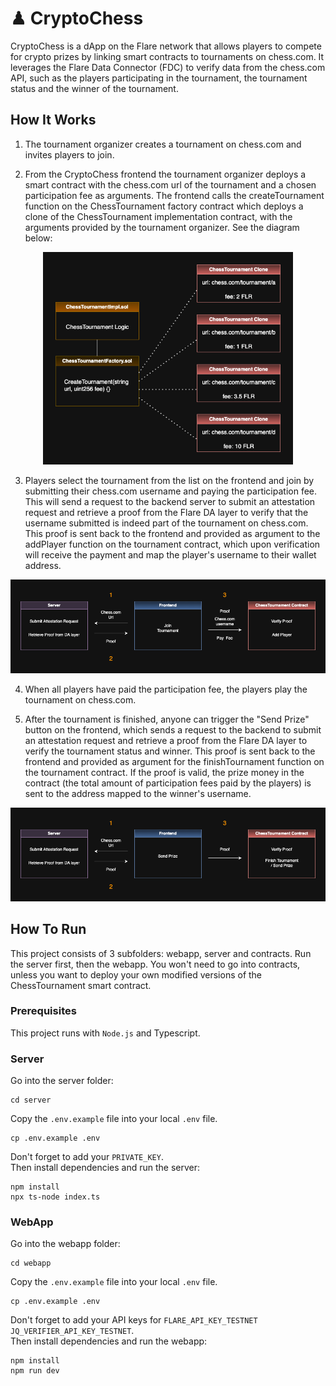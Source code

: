 # ♟ CryptoChess
CryptoChess is a dApp on the Flare network that allows players to compete for crypto prizes by linking smart contracts to tournaments on chess.com. It leverages the Flare Data Connector (FDC) to verify data from the chess.com API, such as the players participating in the tournament, the tournament status and the winner of the tournament.

## How It Works
1. The tournament organizer creates a tournament on chess.com and invites players to join.

2. From the CryptoChess frontend the tournament organizer deploys a smart contract with the chess.com url of the tournament and a chosen participation fee as arguments. The frontend calls the createTournament function on the ChessTournament factory contract which deploys a clone of the ChessTournament implementation contract, with the arguments provided by the tournament organizer. See the diagram below:


<div align="center">
<img src="images/contract-diagram.png" alt="Contract Diagram" width="400"/>
</div>


3. Players select the tournament from the list on the frontend and join by submitting their chess.com username and paying the participation fee. This will send a request to the backend server to submit an attestation request and retrieve a proof from the Flare DA layer to verify that the username submitted is indeed part of the tournament on chess.com. This proof is sent back to the frontend and provided as argument to the addPlayer function on the tournament contract, which upon verification will receive the payment and map the player's username to their wallet address.

<div align="center">
<img src="images/add-player-flow.png" alt="Add player Flow" width="700"/>
</div>

4. When all players have paid the participation fee, the players play the tournament on chess.com.

5. After the tournament is finished, anyone can trigger the "Send Prize" button on the frontend, which sends a request to the backend to submit an attestation request and retrieve a proof from the Flare DA layer to verify the tournament status and winner. This proof is sent back to the frontend and provided as argument for the finishTournament function on the tournament contract. If the proof is valid, the prize money in the contract (the total amount of participation fees paid by the players) is sent to the address mapped to the winner's username.

<div align="center">
<img src="images/send-prize-flow.png" alt="Add player Flow" width="700"/>
</div>

## How To Run
This project consists of 3 subfolders: webapp, server and contracts. Run the server first, then the webapp. You won't need to go into contracts, unless you want to deploy your own modified versions of the ChessTournament smart contract.

### Prerequisites
This project runs with `Node.js` and Typescript.
### Server
Go into the server folder:
```
cd server
```
Copy the `.env.example` file into your local `.env` file. 
```
cp .env.example .env
```
Don't forget to add your `PRIVATE_KEY`.<br>
Then install dependencies and run the server:
```
npm install
npx ts-node index.ts
```
### WebApp
Go into the webapp folder:
```
cd webapp
```
Copy the `.env.example` file into your local `.env` file.
```
cp .env.example .env
```
Don't forget to add your API keys for `FLARE_API_KEY_TESTNET` `JQ_VERIFIER_API_KEY_TESTNET`.<br> 
Then install dependencies and run the webapp:
```
npm install
npm run dev
```
